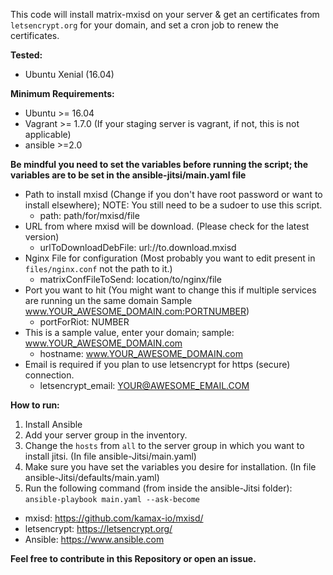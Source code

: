 This code will install matrix-mxisd on your server & get an certificates from `letsencrypt.org` for your domain, and set a cron job to renew the certificates.

**Tested:**  
 - Ubuntu Xenial (16.04)

**Minimum Requirements:**
 - Ubuntu >= 16.04
 - Vagrant >= 1.7.0 (If your staging server is vagrant, if not, this is not applicable)
 - ansible >=2.0

**Be mindful you need to set the variables before running the script; the variables are to be set in the ansible-jitsi/main.yaml file**

  - Path to install mxisd (Change if you don't have root password or want to install elsewhere); NOTE: You still need to be a sudoer to use this script.
    - path: path/for/mxisd/file
  - URL from where mxisd will be download. (Please check for the latest version)
    - urlToDownloadDebFile: url://to.download.mxisd
  - Nginx File for configuration (Most probably you want to edit present in `files/nginx.conf` not the path to it.)
    - matrixConfFileToSend: location/to/nginx/file
  - Port you want to hit (You might want to change this if multiple services are running un the same domain Sample www.YOUR_AWESOME_DOMAIN.com:PORTNUMBER)
    - portForRiot: NUMBER
  - This is a sample value, enter your domain; sample: www.YOUR_AWESOME_DOMAIN.com
    - hostname: www.YOUR_AWESOME_DOMAIN.com
  - Email is required if you plan to use letsencrypt for https (secure) connection.
    - letsencrypt_email: YOUR@AWESOME_EMAIL.COM

**How to run:**
  1. Install Ansible
  2. Add your server group in the inventory.
  3. Change the `hosts` from `all` to the server group in which you want to install jitsi. (In file ansible-Jitsi/main.yaml)
  4. Make sure you have set the variables you desire for installation. (In file ansible-Jitsi/defaults/main.yaml)
  5. Run the following command (from inside the ansible-Jitsi folder): `ansible-playbook main.yaml --ask-become`

- mxisd: https://github.com/kamax-io/mxisd/
- letsencrypt: https://letsencrypt.org/
- Ansible: https://www.ansible.com

**Feel free to contribute in this Repository or open an issue.**

